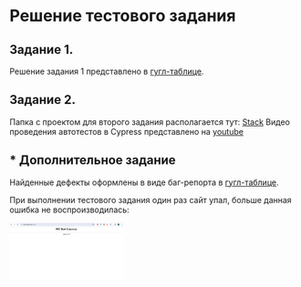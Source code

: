 # Решение тестового задания

## Задание 1.
Решение задания 1 представлено в [гугл-таблице](https://docs.google.com/spreadsheets/d/19Z5NswmldoCesOC1lD_wfrVvf1l1C9mDMyT6Fyo6hcs/edit).

## Задание 2.
Папка с проектом для второго задания располагается тут: [Stack](./Stack)
Видео проведения автотестов в Cypress представлено на [youtube](https://youtu.be/ecKgtSvN-P4)

## * Дополнительное задание
Найденные дефекты оформлены в виде баг-репорта в [гугл-таблице](https://docs.google.com/spreadsheets/d/1Ae2IEUjI7zj8tFMwuySexC8VRySEdVRCAebccGpBWSQ/edit).

При выполнении тестового задания один раз сайт упал, больше данная ошибка не воспроизводилась:

<img width="200" alt="error 502" src="./Stack/error_502.PNG">

